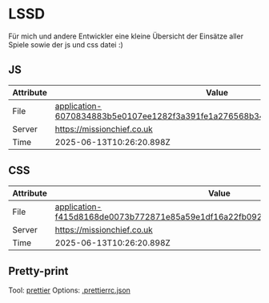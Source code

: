 # LSSD

Für mich und andere Entwickler eine kleine Übersicht der Einsätze aller Spiele sowie der js und css datei :)

<!-- automated -->

## JS

| Attribute | Value                                                                                                                                                                                                |
| --------- | ---------------------------------------------------------------------------------------------------------------------------------------------------------------------------------------------------- |
| File      | [application-6070834883b5e0107ee1282f3a391fe1a276568b34bfec72d758a0a4a5179aad.js](https://missionchief.co.uk/assets/application-6070834883b5e0107ee1282f3a391fe1a276568b34bfec72d758a0a4a5179aad.js) |
| Server    | https://missionchief.co.uk                                                                                                                                                                           |
| Time      | 2025-06-13T10:26:20.898Z                                                                                                                                                                             |

## CSS

| Attribute | Value                                                                                                                                                                                                  |
| --------- | ------------------------------------------------------------------------------------------------------------------------------------------------------------------------------------------------------ |
| File      | [application-f415d8168de0073b772871e85a59e1df16a22fb0927a7932c98803facc9ae5da.css](https://missionchief.co.uk/assets/application-f415d8168de0073b772871e85a59e1df16a22fb0927a7932c98803facc9ae5da.css) |
| Server    | https://missionchief.co.uk                                                                                                                                                                             |
| Time      | 2025-06-13T10:26:20.898Z                                                                                                                                                                               |

## Pretty-print

Tool: [prettier](https://prettier.io)
Options: [.prettierrc.json](./.prettierrc.json)

<!-- /automated -->
